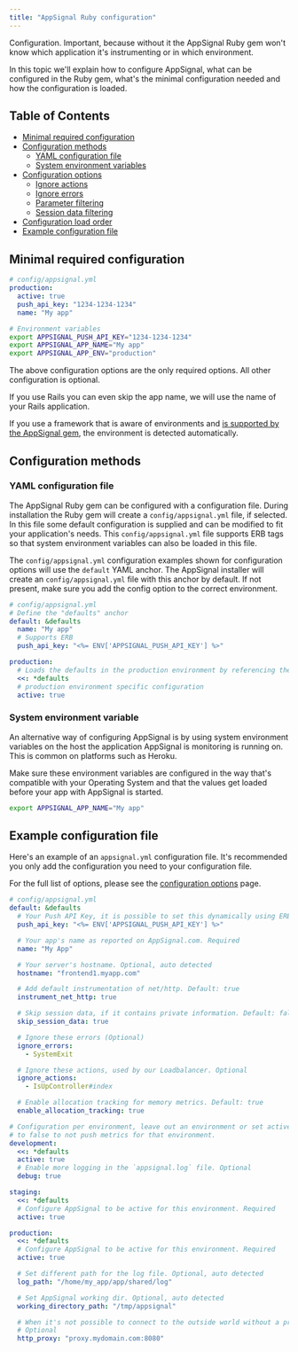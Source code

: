 ```yaml
---
title: "AppSignal Ruby configuration"
---
```


Configuration. Important, because without it the AppSignal Ruby gem won't
know which application it's instrumenting or in which environment.

In this topic we'll explain how to configure AppSignal, what can be configured
in the Ruby gem, what's the minimal configuration needed and how the
configuration is loaded.

## Table of Contents

- [Minimal required configuration](#minimal-required-configuration)
- [Configuration methods](#configuration-methods)
  - [YAML configuration file](#yaml-configuration-file)
  - [System environment variables](#system-environment-variables)
- [Configuration options](/ruby/configuration/options.html)
  - [Ignore actions](/ruby/configuration/ignore-actions.html)
  - [Ignore errors](/ruby/configuration/ignore-errors.html)
  - [Parameter filtering](/ruby/configuration/parameter-filtering.html)
  - [Session data filtering](/ruby/configuration/session-data-filtering.html)
- [Configuration load order](/ruby/configuration/load-order.html)
- [Example configuration file](#example-configuration-file)

## Minimal required configuration

```yaml
# config/appsignal.yml
production:
  active: true
  push_api_key: "1234-1234-1234"
  name: "My app"
```

```bash
# Environment variables
export APPSIGNAL_PUSH_API_KEY="1234-1234-1234"
export APPSIGNAL_APP_NAME="My app"
export APPSIGNAL_APP_ENV="production"
```

The above configuration options are the only required options. All other
configuration is optional.

If you use Rails you can even skip the app name, we will use the name of your
Rails application.

If you use a framework that is aware of environments and [is supported by the
AppSignal gem](/ruby/integrations/index.html), the environment is detected
automatically.

## Configuration methods

### YAML configuration file

The AppSignal Ruby gem can be configured with a configuration file. During installation the Ruby gem will create a `config/appsignal.yml` file, if selected. In this file some default configuration is supplied and can be modified to fit your application's needs. This `config/appsignal.yml` file supports ERB tags so that system environment variables can also be loaded in this file.

The `config/appsignal.yml` configuration examples shown for configuration options will use the `default` YAML anchor. The AppSignal installer will create an `config/appsignal.yml` file with this anchor by default. If not present, make sure you add the config option to the correct environment.

```yml
# config/appsignal.yml
# Define the "defaults" anchor
default: &defaults
  name: "My app"
  # Supports ERB
  push_api_key: "<%= ENV['APPSIGNAL_PUSH_API_KEY'] %>"

production:
  # Loads the defaults in the production environment by referencing the anchor
  <<: *defaults
  # production environment specific configuration
  active: true
```

### System environment variable

An alternative way of configuring AppSignal is by using system environment variables on the host the application AppSignal is monitoring is running on. This is common on platforms such as Heroku.

Make sure these environment variables are configured in the way that's compatible with your Operating System and that the values get loaded before your app with AppSignal is started.

```sh
export APPSIGNAL_APP_NAME="My app"
```

## Example configuration file

Here's an example of an `appsignal.yml` configuration file. It's recommended
you only add the configuration you need to your configuration file.

For the full list of options, please see the [configuration
options](/ruby/configuration/options.html) page.

```yaml
# config/appsignal.yml
default: &defaults
  # Your Push API Key, it is possible to set this dynamically using ERB. Requred
  push_api_key: "<%= ENV['APPSIGNAL_PUSH_API_KEY'] %>"

  # Your app's name as reported on AppSignal.com. Required
  name: "My App"

  # Your server's hostname. Optional, auto detected
  hostname: "frontend1.myapp.com"

  # Add default instrumentation of net/http. Default: true
  instrument_net_http: true

  # Skip session data, if it contains private information. Default: false
  skip_session_data: true

  # Ignore these errors (Optional)
  ignore_errors:
    - SystemExit

  # Ignore these actions, used by our Loadbalancer. Optional
  ignore_actions:
    - IsUpController#index

  # Enable allocation tracking for memory metrics. Default: true
  enable_allocation_tracking: true

# Configuration per environment, leave out an environment or set active
# to false to not push metrics for that environment.
development:
  <<: *defaults
  active: true
  # Enable more logging in the `appsignal.log` file. Optional
  debug: true

staging:
  <<: *defaults
  # Configure AppSignal to be active for this environment. Required
  active: true

production:
  <<: *defaults
  # Configure AppSignal to be active for this environment. Required
  active: true

  # Set different path for the log file. Optional, auto detected
  log_path: "/home/my_app/app/shared/log"

  # Set AppSignal working dir. Optional, auto detected
  working_directory_path: "/tmp/appsignal"

  # When it's not possible to connect to the outside world without a proxy.
  # Optional
  http_proxy: "proxy.mydomain.com:8080"
```
